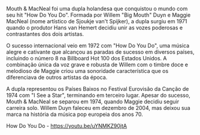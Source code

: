 Mouth & MacNeal foi uma dupla holandesa que conquistou o mundo com seu hit "How Do You Do". Formada por Willem "Big Mouth" Duyn e Maggie MacNeal (nome artístico de Sjoukje van't Spijker), a dupla surgiu em 1971 quando o produtor Hans van Hemert decidiu unir as vozes poderosas e contrastantes dos dois artistas.

O sucesso internacional veio em 1972 com "How Do You Do", uma música alegre e cativante que alcançou as paradas de sucesso em diversos países, incluindo o número 8 na Billboard Hot 100 dos Estados Unidos. A combinação única da voz grave e robusta de Willem com o timbre doce e melodioso de Maggie criou uma sonoridade característica que os diferenciava de outros artistas da época.

A dupla representou os Países Baixos no Festival Eurovisão da Canção de 1974 com "I See a Star", terminando em terceiro lugar. Apesar do sucesso, Mouth & MacNeal se separou em 1974, quando Maggie decidiu seguir carreira solo. Willem Duyn faleceu em dezembro de 2004, mas deixou sua marca na história da música pop europeia dos anos 70.

How Do You Do - https://youtu.be/uYNMKZ90jtA